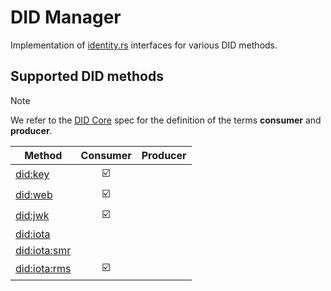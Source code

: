 # DID Manager

Implementation of [identity.rs](https://github.com/iotaledger/identity.rs) interfaces for various DID methods.

## Supported DID methods

> [!NOTE]
> We refer to the [DID Core](https://www.w3.org/TR/did-core/#conformance) spec for the definition of the terms **consumer** and **producer**.

| Method                                                                                            |        Consumer         | Producer |
| ------------------------------------------------------------------------------------------------- | :---------------------: | :------: |
| [did:key](https://w3c-ccg.github.io/did-method-key/)                                              | :ballot_box_with_check: |          |
| [did:web](https://w3c-ccg.github.io/did-method-web/)                                              | :ballot_box_with_check: |          |
| [did:jwk](https://github.com/quartzjer/did-jwk/blob/main/spec.md)                                 | :ballot_box_with_check: |          |
| [did:iota](https://wiki.iota.org/identity.rs/references/specifications/iota-did-method-spec/)     |                         |          |
| [did:iota:smr](https://wiki.iota.org/identity.rs/references/specifications/iota-did-method-spec/) |                         |          |
| [did:iota:rms](https://wiki.iota.org/identity.rs/references/specifications/iota-did-method-spec/) | :ballot_box_with_check: |          |
